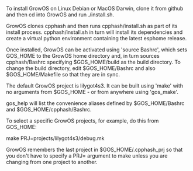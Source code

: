 To install GrowOS on Linux Debian or MacOS Darwin, clone it from github and then cd into GrowOS and run ./install.sh.

GrowOS clones cpphash and then runs cpphash/install.sh as part of its install process.  cpphash/install.sh in turn will install its dependencies and create a virtual python environment containing the latest esphome release.

Once installed, GrowOS can be activated using 'source Bashrc', which sets GOS_HOME to the GrowOS home directory and, in turn sources cpphash/Bashrc specifying $GOS_HOME/build as the build directory.  To change the build directory, edit $GOS_HOME/Bashrc and also $GOS_HOME/Makefile so that they are in sync.

The default GrowOS project is lilygot4s3.  It can be built using 'make' with no arguments from $GOS_HOME - or from anywhere using 'gos_make'. 

gos_help will list the convenience aliases defined by $GOS_HOME/Bashrc and $GOS_HOME/cpphash/Bashrc.

To select a specific GrowOS projects, for example, do this from GOS_HOME:

  make PRJ=projects/lilygot4s3/debug.mk

GrowOS remembers the last project in $GOS_HOME/.cpphash_prj so that you don't have to specify a PRJ= argument to make unless you are changing from one project to another.
